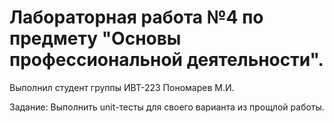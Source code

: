 # Лабораторная работа №4 по предмету "Основы профессиональной деятельности".
Выполнил студент группы ИВТ-223 Пономарев М.И.

Задание:
Выполнить unit-тесты для своего варианта из прощлой работы.

